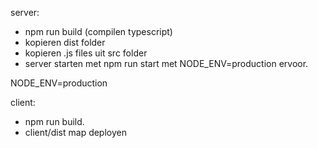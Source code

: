 server:

- npm run build (compilen typescript)
- kopieren dist folder
- kopieren .js files uit src folder
- server starten met npm run start met NODE_ENV=production ervoor.

NODE_ENV=production

client:

- npm run build.
- client/dist map deployen
